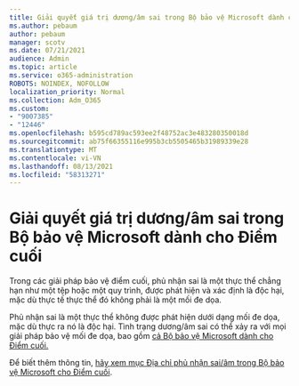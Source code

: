 ```yaml
---
title: Giải quyết giá trị dương/âm sai trong Bộ bảo vệ Microsoft dành cho Điểm cuối
ms.author: pebaum
author: pebaum
manager: scotv
ms.date: 07/21/2021
audience: Admin
ms.topic: article
ms.service: o365-administration
ROBOTS: NOINDEX, NOFOLLOW
localization_priority: Normal
ms.collection: Adm_O365
ms.custom:
- "9007385"
- "12446"
ms.openlocfilehash: b595cd789ac593ee2f48752ac3e483280350018d
ms.sourcegitcommit: ab75f66355116e995b3cb5505465b31989339e28
ms.translationtype: MT
ms.contentlocale: vi-VN
ms.lasthandoff: 08/13/2021
ms.locfileid: "58313271"
---
```

# <a name="address-false-positivesnegatives-in-microsoft-defender-for-endpoint"></a>Giải quyết giá trị dương/âm sai trong Bộ bảo vệ Microsoft dành cho Điểm cuối

Trong các giải pháp bảo vệ điểm cuối, phủ nhận sai là một thực thể chẳng hạn như một tệp hoặc một quy trình, được phát hiện và xác định là độc hại, mặc dù thực tế thực thể đó không phải là một mối đe dọa. 

Phủ nhận sai là một thực thể không được phát hiện dưới dạng mối đe dọa, mặc dù thực ra nó là độc hại. Tình trạng dương/âm sai có thể xảy ra với mọi giải pháp bảo vệ mối đe dọa, bao gồm [cả Bộ bảo vệ Microsoft dành cho Điểm cuối.](https://docs.microsoft.com/microsoft-365/security/defender-endpoint/microsoft-defender-endpoint)

Để biết thêm thông tin, [hãy xem mục Địa chỉ phủ nhận sai/âm trong Bộ bảo vệ Microsoft cho Điểm cuối](https://docs.microsoft.com/microsoft-365/security/defender-endpoint/defender-endpoint-false-positives-negatives).
